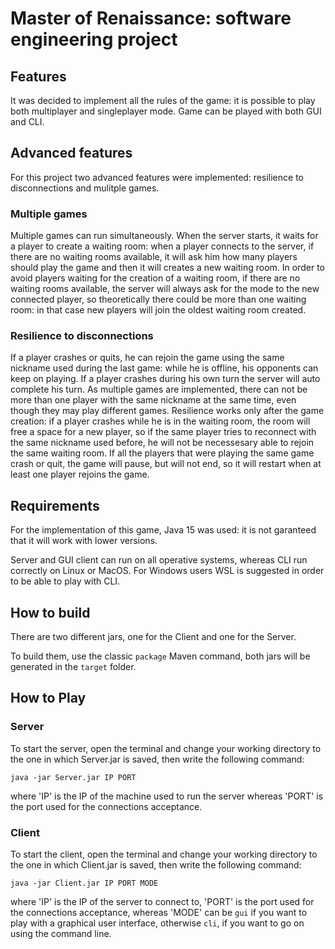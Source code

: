 # Master of Renaissance: software engineering project

## Features
It was decided to implement all the rules of the game: it is possible to play both multiplayer and singleplayer mode.
Game can be played with both GUI and CLI.

## Advanced features
For this project two advanced features were implemented: resilience to disconnections and mulitple games.
### Multiple games
Multiple games can run simultaneously. When the server starts, it waits for a player to create a waiting room: when a player connects to the server, if there
are no waiting rooms available, it will ask him how many players should play the game and then it will creates a new waiting room. In order to avoid players waiting for the creation
of a waiting room, if there are no waiting rooms available, the server will always ask for the mode to the new connected player, so theoretically there could be more than one 
waiting room: in that case new players will join the oldest waiting room created.
### Resilience to disconnections
If a player crashes or quits, he can rejoin the game using the same nickname used during the last game: while
he is offline, his opponents can keep on playing. If a player crashes during his own turn the server will auto complete his turn.  As multiple games are implemented, 
there can not be more than one player with the same nickname at the same time, even though they may play different games.
Resilience works only after the game creation: if a player crashes while he is in the waiting room, the room will free a space for a new player, so if the same player tries to reconnect
with the same nickname used before, he will not be necessesary able to rejoin the same waiting room.
If all the players that were playing the same game crash or quit, the game will pause, but will not end, so it will restart when at least one player rejoins the game.

## Requirements
For the implementation of this game, Java 15 was used: it is not garanteed that it will work with lower versions. 

Server and GUI client can run on all operative systems, whereas CLI run correctly on Linux or MacOS. For Windows users WSL is suggested in order to be able to play with CLI.

## How to build
There are two different jars, one for the Client and one for the Server.

To build them, use the classic `package` Maven command, both jars will be generated in the `target` folder.

## How to Play
### Server
To start the server, open the terminal and change your working directory to the one in which Server.jar is saved, then write the following command:

`java -jar Server.jar IP PORT `

where 'IP' is the IP of the machine used to run the server whereas 'PORT' is the port used for the connections acceptance.
### Client
To start the client, open the terminal and change your working directory to the one in which Client.jar is saved, then write the following command:

`java -jar Client.jar IP PORT MODE`

where 'IP' is the IP of the server to connect to, 'PORT' is the port used for the connections acceptance, whereas 'MODE' can be `gui` if you want to play with a graphical user
interface, otherwise `cli`, if you want to go on using the command line.
